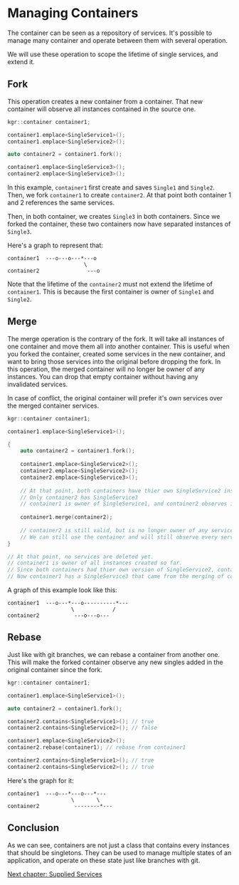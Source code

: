 Managing Containers
===================

The container can be seen as a repository of services.
It's possible to manage many container and operate between them with several operation.

We will use these operation to scope the lifetime of single services, and extend it.

## Fork

This operation creates a new container from a container. That new container will observe all instances contained in the source one.

```c++
kgr::container container1;

container1.emplace<SingleService1>();
container1.emplace<SingleService2>();

auto container2 = container1.fork();

container1.emplace<SingleService3>();
container2.emplace<SingleService3>();
```

In this example, `container1` first create and saves `Single1` and `Single2`. Then, we fork `container1` to create `container2`.
At that point both container 1 and 2 references the same services.

Then, in both container, we creates `Single3` in both containers. Since we forked the container, these two containers now have separated instances of `Single3`.

Here's a graph to represent that:

    container1  ---o---o---*---o
                            \
    container2               ---o

Note that the lifetime of the `container2` must not extend the lifetime of `container1`.
This is because the first container is owner of `Single1` and `Single2`.

## Merge

The merge operation is the contrary of the fork. It will take all instances of one container and move them all into another container.
This is useful when you forked the container, created some services in the new container, and want to bring those services into the original before dropping the fork.
In this operation, the merged container will no longer be owner of any instances. You can drop that empty container without having any invalidated services.

In case of conflict, the original container will prefer it's own services over the merged container services.

```c++
kgr::container container1;

container1.emplace<SingleService1>();

{
    auto container2 = container1.fork();
    
    container1.emplace<SingleService2>();
    container2.emplace<SingleService2>();
    container2.emplace<SingleService3>();
    
    // At that point, both containers have thier own SingleService2 instance.
    // Only container2 has SingleService3
    // container1 is owner of SingleService1, and container2 observes it.
    
    container1.merge(container2);
    
    // container2 is still valid, but is no longer owner of any services.
    // We can still use the container and will still observe every service it was owner before.
}

// At that point, no services are deleted yet.
// container1 is owner of all instances created so far.
// Since both containers had thier own version of SingleService2, container1 kept his own instance.
// Now container1 has a SingleService3 that came from the merging of container2 into it.
```

A graph of this example look like this:

    container1  ---o---*---o----------*---
                        \            /
    container2           ---o---o---

## Rebase

Just like with git branches, we can rebase a container from another one.
This will make the forked container observe any new singles added in the original container since the fork.

```c++
kgr::container container1;

container1.emplace<SingleService1>();

auto container2 = container1.fork();

container2.contains<SingleService1>(); // true
container2.contains<SingleService2>(); // false

container1.emplace<SingleService2>();
container2.rebase(container1); // rebase from container1

container2.contains<SingleService1>(); // true
container2.contains<SingleService2>(); // true
```

Here's the graph for it:

    container1  ---o---*---o---*---
                        \       \
    container2           --------*---

## Conclusion

As we can see, containers are not just a class that contains every instances that should be singletons.
They can be used to manage multiple states of an application, and operate on these state just like branches with git.

[Next chapter: Supplied Services](section05_supplied.md)
